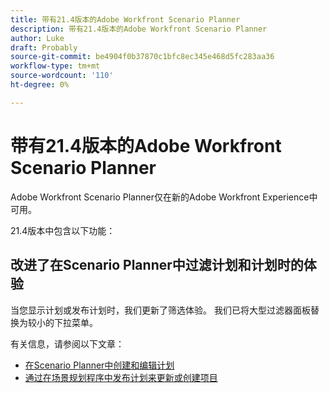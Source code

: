 ```yaml
---
title: 带有21.4版本的Adobe Workfront Scenario Planner
description: 带有21.4版本的Adobe Workfront Scenario Planner
author: Luke
draft: Probably
source-git-commit: be4904f0b37870c1bfc8ec345e468d5fc283aa36
workflow-type: tm+mt
source-wordcount: '110'
ht-degree: 0%

---
```


# 带有21.4版本的Adobe Workfront Scenario Planner

Adobe Workfront Scenario Planner仅在新的Adobe Workfront Experience中可用。

21.4版本中包含以下功能：

## 改进了在Scenario Planner中过滤计划和计划时的体验

当您显示计划或发布计划时，我们更新了筛选体验。 我们已将大型过滤器面板替换为较小的下拉菜单。

有关信息，请参阅以下文章：

* [在Scenario Planner中创建和编辑计划](../../../scenario-planner/create-and-edit-plans.md)
* [通过在场景规划程序中发布计划来更新或创建项目](../../../scenario-planner/publish-scenarios-update-projects.md)

